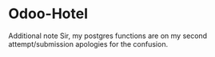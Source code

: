 # Odoo-Hotel
Additional note Sir, my postgres functions are on my second attempt/submission apologies for the confusion.
